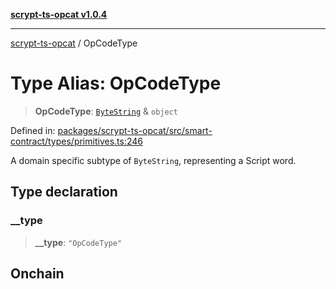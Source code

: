 [**scrypt-ts-opcat v1.0.4**](../README.md)

***

[scrypt-ts-opcat](../README.md) / OpCodeType

# Type Alias: OpCodeType

> **OpCodeType**: [`ByteString`](ByteString.md) & `object`

Defined in: [packages/scrypt-ts-opcat/src/smart-contract/types/primitives.ts:246](https://github.com/OPCAT-Labs/ts-tools/blob/528986f3e4ac436a160988491680cf191c0bf231/packages/scrypt-ts-opcat/src/smart-contract/types/primitives.ts#L246)

A domain specific subtype of `ByteString`, representing a Script word.

## Type declaration

### \_\_type

> **\_\_type**: `"OpCodeType"`

## Onchain
